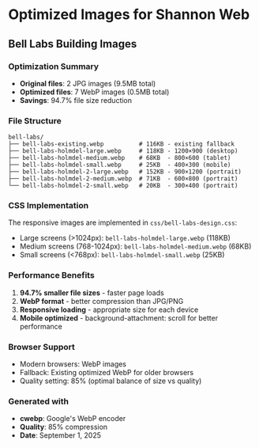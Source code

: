 # Optimized Images for Shannon Web

## Bell Labs Building Images

### Optimization Summary
- **Original files**: 2 JPG images (9.5MB total)
- **Optimized files**: 7 WebP images (0.5MB total)
- **Savings**: 94.7% file size reduction

### File Structure
```
bell-labs/
├── bell-labs-existing.webp          # 116KB - existing fallback
├── bell-labs-holmdel-large.webp     # 118KB - 1200×900 (desktop)
├── bell-labs-holmdel-medium.webp    # 68KB  - 800×600 (tablet)
├── bell-labs-holmdel-small.webp     # 25KB  - 400×300 (mobile)
├── bell-labs-holmdel-2-large.webp   # 152KB - 900×1200 (portrait)
├── bell-labs-holmdel-2-medium.webp  # 71KB  - 600×800 (portrait)
└── bell-labs-holmdel-2-small.webp   # 20KB  - 300×400 (portrait)
```

### CSS Implementation
The responsive images are implemented in `css/bell-labs-design.css`:
- Large screens (>1024px): `bell-labs-holmdel-large.webp` (118KB)
- Medium screens (768-1024px): `bell-labs-holmdel-medium.webp` (68KB)
- Small screens (<768px): `bell-labs-holmdel-small.webp` (25KB)

### Performance Benefits
1. **94.7% smaller file sizes** - faster page loads
2. **WebP format** - better compression than JPG/PNG
3. **Responsive loading** - appropriate size for each device
4. **Mobile optimized** - background-attachment: scroll for better performance

### Browser Support
- Modern browsers: WebP images
- Fallback: Existing optimized WebP for older browsers
- Quality setting: 85% (optimal balance of size vs quality)

### Generated with
- **cwebp**: Google's WebP encoder
- **Quality**: 85% compression
- **Date**: September 1, 2025